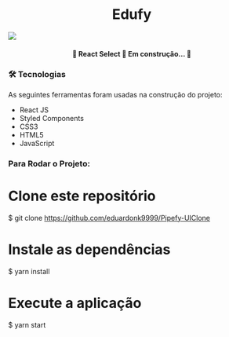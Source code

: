 <h1 align="center">Edufy</h1>

<img src="/eduardonk9999/Pipefy-UIClone/blob/master/imagee.png?raw=true"/>

<h4 align="center"> 
	🚧  React Select 🚀 Em construção...  🚧
</h4>


### 🛠 Tecnologias

As seguintes ferramentas foram usadas na construção do projeto:
- React JS
- Styled Components
- CSS3
- HTML5
- JavaScript



### Para Rodar o Projeto:

# Clone este repositório
$ git clone https://github.com/eduardonk9999/Pipefy-UIClone

# Instale as dependências
$ yarn install

# Execute a aplicação
$ yarn start